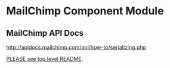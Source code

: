 # MailChimp Component Module

## MailChimp API Docs
http://apidocs.mailchimp.com/api/how-to/serializing.php

[PLEASE see top level README](../).